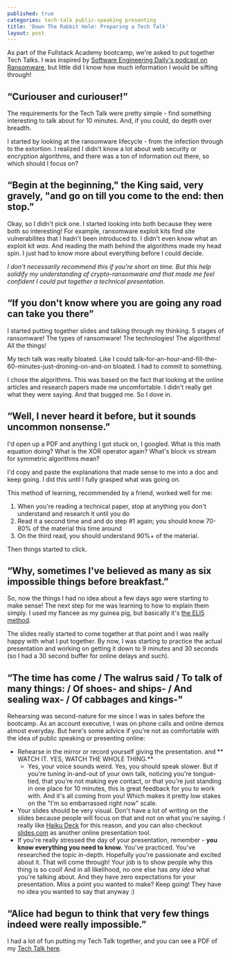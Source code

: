 ```yaml
---
published: true
categories: tech-talk public-speaking presenting
title: 'Down The Rabbit Hole: Preparing a Tech Talk'
layout: post
---
```

As part of the Fullstack Academy bootcamp, we're asked to put together Tech Talks. I was inspired by [Software Engineering Daily's podcast on Ransomware](https://softwareengineeringdaily.com/2017/04/27/ransomware-with-tim-gallo-and-allan-liska/), but little did I know how much information I would be sifting through!

## “Curiouser and curiouser!”
The requirements for the Tech Talk were pretty simple - find something interesting to talk about for 10 minutes. And, if you could, do depth over breadth.

I started by looking at the ransomware lifecycle - from the infection through to the extortion. I realized I didn't know a lot about web security or encryption algorithms, and there was a ton of information out there, so which should I focus on?

## “Begin at the beginning," the King said, very gravely, "and go on till you come to the end: then stop.”

Okay, so I didn't pick one. I started looking into both because they were both so interesting! For example, ransomware exploit kits find site vulnerabilites that I hadn't been introduced to. I didn't even know what an exploit kit _was_. And reading the math behind the algorithms made my head spin. I just had to know more about everything before I could decide.

_I don't necessarily recommend this if you're short on time. But this help solidify my understanding of crypto-ransomware and that made me feel confident I could put together a technical presentation._

## “If you don't know where you are going any road can take you there”

I started putting together slides and talking through my thinking. 5 stages of ransomware! The types of ransomware! The technologies! The algorithms! All the things!

My tech talk was really bloated. Like I could talk-for-an-hour-and-fill-the-60-minutes-just-droning-on-and-on bloated. I had to commit to something.

I chose the algorithms. This was based on the fact that looking at the online articles and research papers made me uncomfortable. I didn't really get what they were saying. And that bugged me. So I dove in.

## “Well, I never heard it before, but it sounds uncommon nonsense.”

I'd open up a PDF and anything I got stuck on, I googled. What is this math equation doing? What is the XOR operator again? What's block vs stream for symmetric algorithms mean?

I'd copy and paste the explanations that made sense to me into a doc and keep going. I did this until I fully grasped what was going on.

This method of learning, recommended by a friend, worked well for me:
1. When you're reading a technical paper, stop at anything you don't understand and research it until you do
2. Read it a second time and and do step #1 again; you should know 70-80% of the material this time around
3. On the third read, you should understand 90%+ of the material.

Then things started to click.

## “Why, sometimes I've believed as many as six impossible things before breakfast.”

So, now the things I had no idea about a few days ago were starting to make sense! The next step for me was learning to how to explain them simply. I used my fiancee as my guinea pig, but basically it's [the ELI5 method](https://xkcd.com/1364/).

The slides really started to come together at that point and I was really happy with what I put together. By now, I was starting to practice the actual presentation and working on getting it down to 9 minutes and 30 seconds (so I had a 30 second buffer for online delays and such).

## “The time has come / The walrus said / To talk of many things: / Of shoes- and ships- / And sealing wax- / Of cabbages and kings-"

Rehearsing was second-nature for me since I was in sales before the bootcamp. As an account executive, I was on phone calls and online demos almost everyday. But here's some advice if you're not as comfortable with the idea of public speaking or presenting online:
- Rehearse in the mirror or record yourself giving the presentation. and ** WATCH IT. YES, WATCH THE WHOLE THING.**
	- Yes, your voice sounds weird. Yes, you should speak slower. But if you're tuning in-and-out of your own talk, noticing you're tongue-tied, that you're not making eye contact, or that you're just standing in one place for 10 minutes, this is great feedback for you to work with. And it's all coming from you! Which makes it pretty low stakes on the "I'm so embarrassed right now" scale.
- Your slides should be very visual. Don't have a lot of writing on the slides because people will focus on that and not on what you're saying. I really like [Haiku Deck](https://haikudeck.com/) for this reason, and you can also checkout [slides.com](slides.com) as another online presentation tool.
- If you're really stressed the day of your presentation, remember - **you know everything you need to know.** You've practiced. You've researched the topic in-depth. Hopefully you're passionate and excited about it. That will come through! Your job is to show people why this thing is so cool! And in all likelihood, no one else has _any idea_ what you're talking about. And they have zero expectations for your presentation. Miss a point you wanted to make? Keep going! They have no idea you wanted to say that anyway :)

## “Alice had begun to think that very few things indeed were really impossible.”

I had a lot of fun putting my Tech Talk together, and you can see a PDF of my [Tech Talk here](https://github.com/aperez25/cryptoransomwaretechtalk).

